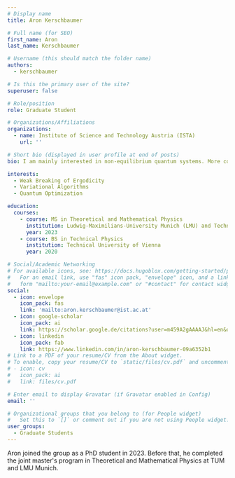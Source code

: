```yaml
---
# Display name
title: Aron Kerschbaumer

# Full name (for SEO)
first_name: Aron
last_name: Kerschbaumer

# Username (this should match the folder name)
authors:
  - kerschbaumer

# Is this the primary user of the site?
superuser: false

# Role/position
role: Graduate Student

# Organizations/Affiliations
organizations:
  - name: Institute of Science and Technology Austria (ISTA)
    url: ''

# Short bio (displayed in user profile at end of posts)
bio: I am mainly interested in non-equilibrium quantum systems. More concretely, my current work focuses on scarred quantum many-body systems.

interests:
  - Weak Breaking of Ergodicity
  - Variational Algorithms
  - Quantum Optimization

education:
  courses:
    - course: MS in Theoretical and Mathematical Physics
      institution: Ludwig-Maximilians-University Munich (LMU) and Technical University of Munich (TUM)
      year: 2023
    - course: BS in Technical Physics
      institution: Technical University of Vienna
      year: 2020

# Social/Academic Networking
# For available icons, see: https://docs.hugoblox.com/getting-started/page-builder/#icons
#   For an email link, use "fas" icon pack, "envelope" icon, and a link in the
#   form "mailto:your-email@example.com" or "#contact" for contact widget.
social:
  - icon: envelope
    icon_pack: fas
    link: 'mailto:aron.kerschbaumer@ist.ac.at'
  - icon: google-scholar
    icon_pack: ai
    link: https://scholar.google.de/citations?user=m459A2gAAAAJ&hl=en&oi=sra
  - icon: linkedin
    icon_pack: fab
    link: https://www.linkedin.com/in/aron-kerschbaumer-09a6352b1
# Link to a PDF of your resume/CV from the About widget.
# To enable, copy your resume/CV to `static/files/cv.pdf` and uncomment the lines below.
# - icon: cv
#   icon_pack: ai
#   link: files/cv.pdf

# Enter email to display Gravatar (if Gravatar enabled in Config)
email: ''

# Organizational groups that you belong to (for People widget)
#   Set this to `[]` or comment out if you are not using People widget.
user_groups:
  - Graduate Students
---
```


Aron joined the group as a PhD student in 2023. Before that, he completed the joint master's program in Theoretical and Mathematical Physics at TUM and LMU Munich.
